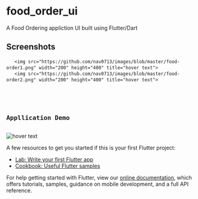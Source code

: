 # food_order_ui

A Food Ordering appliction UI built using Flutter/Dart

## Screenshots

<div style=display="inline-block";>
       
       <img src="https://github.com/nav0713/images/blob/master/food-order1.png" width="200" height="400" title="hover text">
       <img src="https://github.com/nav0713/images/blob/master/food-order2.png" width="200" height="400" title="hover text">

<br> 
<pre>                  <h3>Appllication Demo</h3></pre>
  
 <img src="https://media.giphy.com/media/DcEGX4t0K9ZNZN3KoO/giphy.gif" title="hover text">

  </div>
 

A few resources to get you started if this is your first Flutter project:

- [Lab: Write your first Flutter app](https://flutter.dev/docs/get-started/codelab)
- [Cookbook: Useful Flutter samples](https://flutter.dev/docs/cookbook)

For help getting started with Flutter, view our
[online documentation](https://flutter.dev/docs), which offers tutorials,
samples, guidance on mobile development, and a full API reference.
